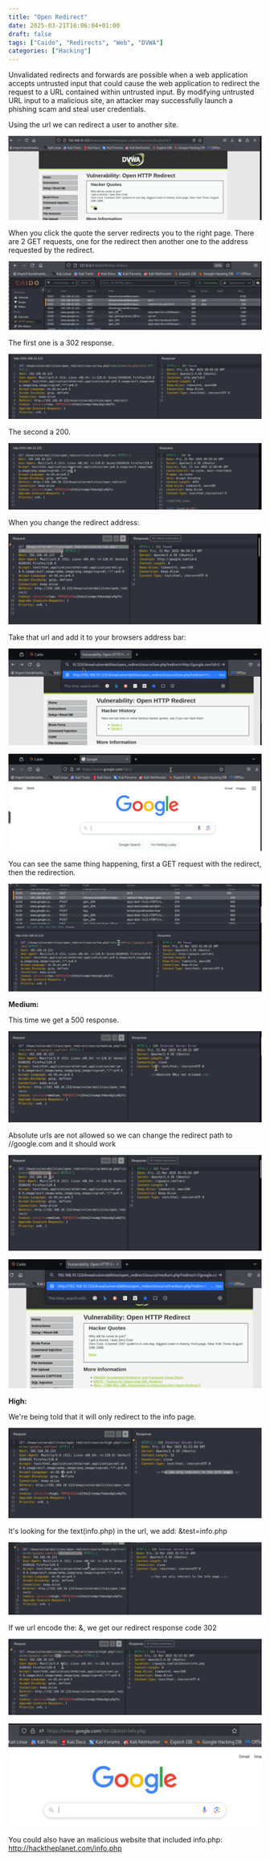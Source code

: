 ```yaml
---
title: "Open Redirect"
date: 2025-03-21T16:06:04+01:00
draft: false
tags: ["Caido", "Redirects", "Web", "DVWA"]
categories: ["Hacking"]
---
```


Unvalidated redirects and forwards are possible when a web application accepts untrusted input that could cause the web application to redirect the request to a URL contained within untrusted input. By modifying untrusted URL input to a malicious site, an attacker may successfully launch a phishing scam and steal user credentials.

Using the url we can redirect a user to another site.

![](1.png)

When you click the quote the server redirects you to the right page. There are 2 GET requests, one for the redirect then another one to the address requested by the redirect. 

![](2.png)

The first one is a 302 response.

![](3.png)

The second a 200.

![](4.png)


When you change the redirect address: 

![](5.png)

Take that url and add it to your browsers address bar: 

![](6.png)


![](7.png)

You can see the same thing happening, first a GET request with the redirect, then  the redirection. 

![](8.png)

**Medium:**

This time we get a 500 response. 

![](9.png)

Absolute urls are not allowed so we can change the redirect path to //google.com and it should work 

![](10.png)

![](11.png)


**High:**

We're being told that it will only redirect to the info page.

![](12.png)

It's looking for the text(info.php) in the url, we add: &test=info.php


![](13.png)


If we url encode the: &, we get our redirect response code 302

![](14.png)

![](15.png)


You could also have an malicious website that included info.php:
http://hacktheplanet.com/info.php

